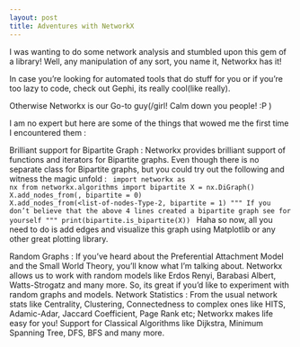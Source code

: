 ```yaml
---
layout: post
title: Adventures with NetworkX
---
```

I was wanting to do some network analysis and stumbled upon this gem of a library! Well, any manipulation of any sort, you name it, Networkx has it!

In case you’re looking for automated tools that do stuff for you or if you’re too lazy to code, check out Gephi, its really cool(like really).

Otherwise Networkx is our Go-to guy(/girl! Calm down you people! :P )

I am no expert but here are some of the things that wowed me the first time I encountered them :

Brilliant support for Bipartite Graph : Networkx provides brilliant support of functions and iterators for Bipartite graphs. Even though there is no separate class for Bipartite graphs, but you could try out the following and witness the magic unfold :
<code>
import networkx as nx
from networkx.algorithms import bipartite
X = nx.DiGraph()
X.add_nodes_from(<list-of-nodes-Type-1>, bipartite = 0)
X.add_nodes_from(<list-of-nodes-Type-2, bipartite = 1)
""" If you don’t believe that the above 4 lines created a bipartite graph see for yourself """
print(bipartite.is_bipartite(X))
                                        </code>
Haha so now, all you need to do is add edges and visualize this graph using Matplotlib or any other great plotting library.

Random Graphs : If you’ve heard about the Preferential Attachment Model and the Small World Theory, you’ll know what I’m talking about. Networkx allows us to work with random models like Erdos Renyi, Barabasi Albert, Watts-Strogatz and many more. So, its great if you’d like to experiment with random graphs and models.
Network Statistics : From the usual network stats like Centrality, Clustering, Connectedness to complex ones like HITS, Adamic-Adar, Jaccard Coefficient, Page Rank etc; Networkx makes life easy for you!
Support for Classical Algorithms like Dijkstra, Minimum Spanning Tree, DFS, BFS and many more.
